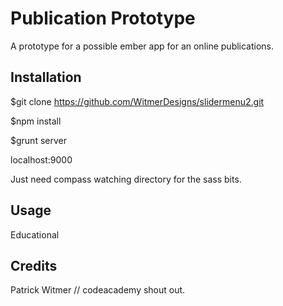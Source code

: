 # Publication Prototype

A prototype for a possible ember app for an online publications.

## Installation

$git clone https://github.com/WitmerDesigns/slidermenu2.git

$npm install

$grunt server

localhost:9000

Just need compass watching directory for the sass bits.

## Usage

Educational

## Credits

Patrick Witmer // codeacademy shout out.

